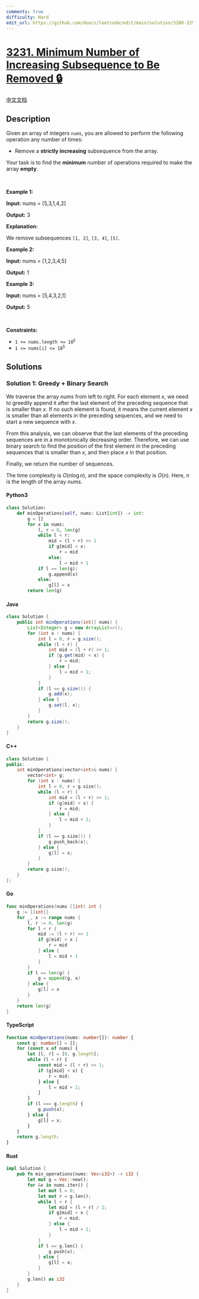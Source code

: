 ```yaml
---
comments: true
difficulty: Hard
edit_url: https://github.com/doocs/leetcode/edit/main/solution/3200-3299/3231.Minimum%20Number%20of%20Increasing%20Subsequence%20to%20Be%20Removed/README_EN.md
---
```


<!-- problem:start -->

# [3231. Minimum Number of Increasing Subsequence to Be Removed 🔒](https://leetcode.com/problems/minimum-number-of-increasing-subsequence-to-be-removed)

[中文文档](/solution/3200-3299/3231.Minimum%20Number%20of%20Increasing%20Subsequence%20to%20Be%20Removed/README.md)

## Description

<!-- description:start -->

<p>Given an array of integers <code>nums</code>, you are allowed to perform the following operation any number of times:</p>

<ul>
	<li>Remove a <strong>strictly increasing</strong> <span data-keyword="subsequence-array">subsequence</span> from the array.</li>
</ul>

<p>Your task is to find the <strong>minimum</strong> number of operations required to make the array <strong>empty</strong>.</p>

<p>&nbsp;</p>
<p><strong class="example">Example 1:</strong></p>

<div class="example-block">
<p><strong>Input:</strong> <span class="example-io">nums = [5,3,1,4,2]</span></p>

<p><strong>Output:</strong> <span class="example-io">3</span></p>

<p><strong>Explanation:</strong></p>

<p>We remove subsequences <code>[1, 2]</code>, <code>[3, 4]</code>, <code>[5]</code>.</p>
</div>

<p><strong class="example">Example 2:</strong></p>

<div class="example-block">
<p><strong>Input:</strong> <span class="example-io">nums = [1,2,3,4,5]</span></p>

<p><strong>Output:</strong> <span class="example-io">1</span></p>
</div>

<p><strong class="example">Example 3:</strong></p>

<div class="example-block">
<p><strong>Input:</strong> <span class="example-io">nums = [5,4,3,2,1]</span></p>

<p><strong>Output:</strong> <span class="example-io">5</span></p>
</div>

<p>&nbsp;</p>
<p><strong>Constraints:</strong></p>

<ul>
	<li><code>1 &lt;= nums.length &lt;= 10<sup>5</sup></code></li>
	<li><code>1 &lt;= nums[i] &lt;= 10<sup>5</sup></code></li>
</ul>

<!-- description:end -->

## Solutions

<!-- solution:start -->

### Solution 1: Greedy + Binary Search

We traverse the array $\textit{nums}$ from left to right. For each element $x$, we need to greedily append it after the last element of the preceding sequence that is smaller than $x$. If no such element is found, it means the current element $x$ is smaller than all elements in the preceding sequences, and we need to start a new sequence with $x$.

From this analysis, we can observe that the last elements of the preceding sequences are in a monotonically decreasing order. Therefore, we can use binary search to find the position of the first element in the preceding sequences that is smaller than $x$, and then place $x$ in that position.

Finally, we return the number of sequences.

The time complexity is $O(n \log n)$, and the space complexity is $O(n)$. Here, $n$ is the length of the array $\textit{nums}$.

<!-- tabs:start -->

#### Python3

```python
class Solution:
    def minOperations(self, nums: List[int]) -> int:
        g = []
        for x in nums:
            l, r = 0, len(g)
            while l < r:
                mid = (l + r) >> 1
                if g[mid] < x:
                    r = mid
                else:
                    l = mid + 1
            if l == len(g):
                g.append(x)
            else:
                g[l] = x
        return len(g)
```

#### Java

```java
class Solution {
    public int minOperations(int[] nums) {
        List<Integer> g = new ArrayList<>();
        for (int x : nums) {
            int l = 0, r = g.size();
            while (l < r) {
                int mid = (l + r) >> 1;
                if (g.get(mid) < x) {
                    r = mid;
                } else {
                    l = mid + 1;
                }
            }
            if (l == g.size()) {
                g.add(x);
            } else {
                g.set(l, x);
            }
        }
        return g.size();
    }
}
```

#### C++

```cpp
class Solution {
public:
    int minOperations(vector<int>& nums) {
        vector<int> g;
        for (int x : nums) {
            int l = 0, r = g.size();
            while (l < r) {
                int mid = (l + r) >> 1;
                if (g[mid] < x) {
                    r = mid;
                } else {
                    l = mid + 1;
                }
            }
            if (l == g.size()) {
                g.push_back(x);
            } else {
                g[l] = x;
            }
        }
        return g.size();
    }
};
```

#### Go

```go
func minOperations(nums []int) int {
	g := []int{}
	for _, x := range nums {
		l, r := 0, len(g)
		for l < r {
			mid := (l + r) >> 1
			if g[mid] < x {
				r = mid
			} else {
				l = mid + 1
			}
		}
		if l == len(g) {
			g = append(g, x)
		} else {
			g[l] = x
		}
	}
	return len(g)
}
```

#### TypeScript

```ts
function minOperations(nums: number[]): number {
    const g: number[] = [];
    for (const x of nums) {
        let [l, r] = [0, g.length];
        while (l < r) {
            const mid = (l + r) >> 1;
            if (g[mid] < x) {
                r = mid;
            } else {
                l = mid + 1;
            }
        }
        if (l === g.length) {
            g.push(x);
        } else {
            g[l] = x;
        }
    }
    return g.length;
}
```

#### Rust

```rust
impl Solution {
    pub fn min_operations(nums: Vec<i32>) -> i32 {
        let mut g = Vec::new();
        for &x in nums.iter() {
            let mut l = 0;
            let mut r = g.len();
            while l < r {
                let mid = (l + r) / 2;
                if g[mid] < x {
                    r = mid;
                } else {
                    l = mid + 1;
                }
            }
            if l == g.len() {
                g.push(x);
            } else {
                g[l] = x;
            }
        }
        g.len() as i32
    }
}
```

<!-- tabs:end -->

<!-- solution:end -->

<!-- problem:end -->
